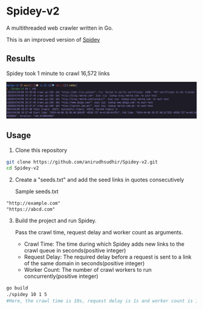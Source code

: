 # Spidey-v2

A multithreaded web crawler written in Go.

This is an improved version of [Spidey](/Users/anirudh/Desktop/Spidey_v2_time.png)

## Results

Spidey took 1 minute to crawl 16,572 links

![Spidey took 1 minute to crawl 16572 links](./Spidey_v2_time.png)

## Usage

1. Clone this repository

```sh
git clone https://github.com/anirudhsudhir/Spidey-v2.git
cd Spidey-v2
```

2. Create a "seeds.txt" and add the seed links in quotes consecutively

    Sample seeds.txt

```text
"http://example.com"
"https://abcd.com"
```

3. Build the project and run Spidey.

   Pass the crawl time, request delay and worker count as arguments.
   - Crawl Time: The time during which Spidey adds new links to the crawl queue in seconds(positive integer)
   - Request Delay: The required delay before a request is sent to a link of the same domain in seconds(positive integer)
   - Worker Count: The number of crawl workers to run concurrently(positive integer)

```sh
go build
./spidey 10 1 5
#Here, the crawl time is 10s, request delay is 1s and worker count is 10
```
